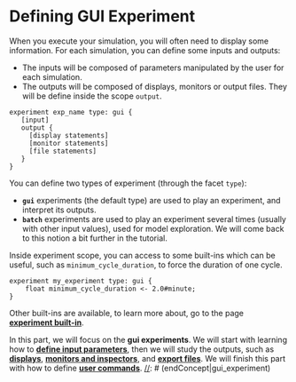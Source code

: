 [//]: # (startConcept|gui_experiment)
# Defining GUI Experiment

When you execute your simulation, you will often need to display some information. For each simulation, you can define some inputs and outputs:
* The inputs will be composed of parameters manipulated by the user for each simulation.
* The outputs will be composed of displays, monitors or output files. They will be define inside the scope `output`.

```
experiment exp_name type: gui {
   [input]
   output {
     [display statements]
     [monitor statements]
     [file statements]
   }
}
```

You can define two types of experiment (through the facet `type`):
* **`gui`** experiments (the default type) are used to play an experiment, and interpret its outputs.
* **`batch`** experiments are used to play an experiment several times (usually with other input values), used for model exploration. We will come back to this notion a bit further in the tutorial.

Inside experiment scope, you can access to some built-ins which can be useful, such as `minimum_cycle_duration`, to force the duration of one cycle.

```
experiment my_experiment type: gui {
	float minimum_cycle_duration <- 2.0#minute;
}
```

Other built-ins are available, to learn more about, go to the page **[experiment built-in](ExperimentBuiltIn)**.

In this part, we will focus on the **gui experiments**. We will start with learning how to **[define input parameters](DefiningParameters)**, then we will study the outputs, such as **[displays](DefiningDisplaysGeneralities)**, **[monitors and inspectors](DefiningMonitorsAndInspectors)**, and **[export files](DefiningExportFiles)**. We will finish this part with how to define **[user commands](DefiningUserInteraction)**.
[//]: # (endConcept|gui_experiment)